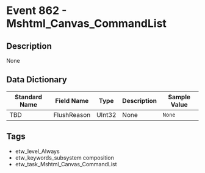 # Event 862 - Mshtml_Canvas_CommandList

## Description
None

## Data Dictionary
|Standard Name|Field Name|Type|Description|Sample Value|
|---|---|---|---|---|
|TBD|FlushReason|UInt32|None|`None`|

## Tags
* etw_level_Always
* etw_keywords_subsystem composition
* etw_task_Mshtml_Canvas_CommandList